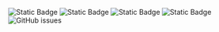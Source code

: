 ![Static Badge](https://img.shields.io/badge/blacklists-60-000000) ![Static Badge](https://img.shields.io/badge/blacklisted-2677533-cc0000) ![Static Badge](https://img.shields.io/badge/whitelisted-2245-00CC00) ![Static Badge](https://img.shields.io/badge/streaming_blacklist-28107-000000) ![GitHub issues](https://img.shields.io/github/issues/fabriziosalmi/blacklists)
